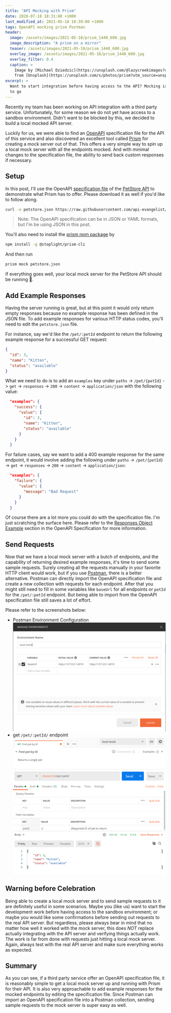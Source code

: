 ```yaml
---
title: "API Mocking with Prism"
date: 2020-07-18 18:31:00 +1000
last_modified_at: 2021-05-18 10:39:00 +1000
tags: OpenAPI mocking prism Postman
header:
  image: /assets/images/2021-05-18/prism_1440_600.jpg
  image_description: "A prism on a mirror"
  teaser: /assets/images/2021-05-18/prism_1440_600.jpg
  overlay_image: /assets/images/2021-05-18/prism_1440_600.jpg
  overlay_filter: 0.4
  caption: >
    Image by [Michael Dziedzic](https://unsplash.com/@lazycreekimages?utm_source=unsplash&utm_medium=referral&utm_content=creditCopyText)
    from [Unsplash](https://unsplash.com/s/photos/prism?utm_source=unsplash&utm_medium=referral&utm_content=creditCopyText)
excerpt: >
  Want to start integration before having access to the API? Mocking is the way
  to go
---
```


Recently my team has been working on API integration with a third party service.
Unfortunately, for some reason we do not yet have access to a sandbox
environment. Didn't want to be blocked by this, we decided to build a local
mocked API server.

Luckily for us, we were able to find an [OpenAPI] specification file for the API
of this service and also discovered an excellent tool called [Prism] for
creating a mock server out of that. This offers a very simple way to spin up a
local mock server with all the endpoints mocked. And with minimal changes to the
specification file, the ability to send back custom responses if necessary.

## Setup

In this post, I'll use the OpenAPI [specification file] of the [PetStore API] to
demonstrate what Prism has to offer. Please download it as well if you'd like to
follow along.

```bash
curl -o petstore.json https://raw.githubusercontent.com/api-evangelist/swagger/master/dev-api-openapi.json
```

> Note: The OpenAPI specification can be in JSON or YAML formats, but I'm be
> using JSON in this post.

You'll also need to install the [prism npm package] by

```bash
npm install -g @stoplight/prism-cli
```

And then run

```bash
prism mock petstore.json
```

If everything goes well, your local mock server for the PetStore API should be
running :tada:.

## Add Example Responses

Having the server running is great, but at this point it would only return empty
responses because no example response has been defined in the JSON file. To add
example responses for various HTTP status codes, you'll need to edit the
`petstore.json` file.

For instance, say we'd like the `/pet/:petId` endpoint to return the following
example response for a successful GET request:

```json
{
  "id": 3,
  "name": "Kitten",
  "status": "available"
}
```

What we need to do is to add an `examples` key under `paths` -> `/pet/{petId}` ->
`get` -> `responses` -> `200` -> `content` -> `application/json` with the following
value:

```json
  "examples": {
    "success": {
      "value": {
        "id": 3,
        "name": "Kitten",
        "status": "available"
      }
    }
  }
```

For failure cases, say we want to add a 400 example response for the same
endpoint, it would involve adding the following under `paths` -> `/pet/{petId}`
-> `get` -> `responses` -> `200` -> `content` -> `application/json`:

```json
  "examples": {
    "failure": {
      "value": {
        "message": "Bad Request"
      }
    }
  }
```

Of course there are a lot more you could do with the specification file. I'm
just scratching the surface here. Please refer to the [Responses Object
Example] section in the OpenAPI Specification for more information.

## Send Requests

Now that we have a local mock server with a butch of endpoints, and the
capability of returning desired example responses, it's time to send some sample
requests. Surely creating all the requests manually in your favorite HTTP client
would work, but if you use [Postman], there is a better alternative. Postman
can directly import the OpenAPI specification file and create a new collection
with requests for each endpoint. After that you might still need to fill in some
variables like `baseUrl` for all endpoints or `petId` for the `/pet/:petId`
endpoint. But being able to import from the OpenAPI specification file still
saves a lot of effort.

Please refer to the screenshots below:

* Postman Environment Configuration
![environment configuration]
* get `/pet/:petId/` endpoint
![get endpoint example]

## Warning before Celebration

Being able to create a local mock server and to send sample requests to it are
definitely useful in some scenarios. Maybe you (like us) want to start the
development work before having access to the sandbox environment; or maybe you
would like some confirmations before sending out requests to the real API
server. But regardless, please always bear in mind that no matter how well it
worked with the mock server, this does _NOT_ replace actually integrating with
the API server and verifying things actually work. The work is far from done
with requests just hitting a local mock server. Again, always test with the
real API server and make sure everything works as expected.

## Summary

As you can see, if a third party service offer an OpenAPI specification file, it
is reasonably simple to get a local mock server up and running with Prism for
their API. It is also very approachable to add example responses for the mocked
endpoints by editing the specification file. Since Postman can import an OpenAPI
specification file into a Postman collection, sending sample requests to the
mock server is super easy as well.

[OpenAPI]: http://spec.openapis.org/oas/v3.0.3
[Responses Object Example]: http://spec.openapis.org/oas/v3.0.3#responses-object-example
[Postman]: https://www.postman.com/downloads/
[Prism]: https://meta.stoplight.io/docs/prism/README.md
[specification file]: https://raw.githubusercontent.com/api-evangelist/swagger/master/dev-api-openapi.json
[PetStore API]: https://petstore.swagger.io/
[prism npm package]: https://www.npmjs.com/package/prismjs
[environment configuration]: /assets/images/2020-07-31/postman-env-config.png
[get endpoint example]: /assets/images/2020-07-31/postman-get-pet.png
